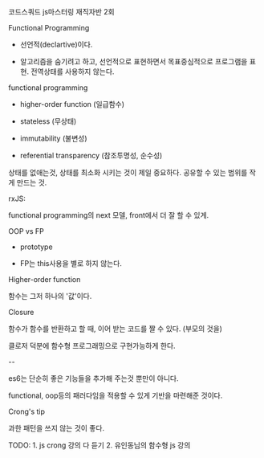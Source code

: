 코드스쿼드 js마스터링 재직자반 2회



Functional Programming

- 선언적(declartive)이다.

- 알고리즘을 숨기려고 하고, 선언적으로 표현하면서 목표중심적으로 프로그램을 표현. 전역상태를 사용하지 않는다.



functional programming 

- higher-order function (일급함수)

- stateless (무상태)

- immutability (불변성)

- referential transparency (참조투명성, 순수성)



상태를 없애는것, 상태를 최소화 시키는 것이 제일 중요하다. 공유할 수 있는 범위를 작게 만드는 것.



rxJS:

functional programming의 next 모델, front에서 더 잘 할 수 있게.



OOP vs FP

- prototype

- FP는 this사용을 별로 하지 않는다.



Higher-order function

함수는 그저 하나의 '값'이다.



Closure

함수가 함수를 반환하고 할 때, 이어 받는 코드를 짤 수 있다. (부모의 것을)

클로저 덕분에 함수형 프로그래밍으로 구현가능하게 한다.



--



es6는 단순히 좋은 기능들을 추가해 주는것 뿐만이 아니다.

functional, oop등의 패러다임을 적용할 수 있게 기반을 마련해준 것이다.



Crong's tip

과한 패턴을 쓰지 않는 것이 좋다.







TODO: 1. js crong 강의 다 듣기 2. 유인동님의 함수형 js 강의
